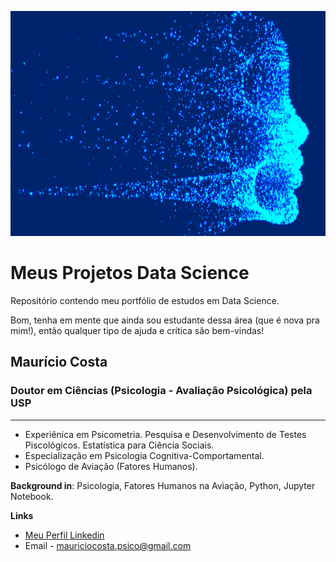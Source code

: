 <p align="center">
  <img src="imagem\banner.jpg" height=360pc>
</p>

# Meus Projetos Data Science

Repositório contendo meu portfólio de estudos em Data Science.

Bom, tenha em mente que ainda sou estudante dessa área (que é nova pra mim!), então qualquer tipo de ajuda e crítica são bem-vindas! 


## Maurício Costa
### Doutor em Ciências (Psicologia - Avaliação Psicológica) pela USP
***
* Experiênica em Psicometria. Pesquisa e Desenvolvimento de Testes Piscológicos. Estatística para Ciência Sociais.
* Especialização em Psicologia Cognitiva-Comportamental.
* Psicólogo de Aviação (Fatores Humanos).


**Background in**: Psicologia, Fatores Humanos na Aviação, Python, Jupyter Notebook.


**Links**
* [Meu Perfil Linkedin](www.linkedin.com/in/mauríciocostaphd)
* Email - mauriciocosta.psico@gmail.com
